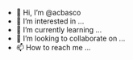 - 👋 Hi, I’m @acbasco
- 👀 I’m interested in ...
- 🌱 I’m currently learning ...
- 💞️ I’m looking to collaborate on ...
- 📫 How to reach me ...

<!---
acbasco/acbasco is a ✨ special ✨ repository because its `README.md` (this file) appears on your GitHub profile.
You can click the Preview link to take a look at your changes.
--->
